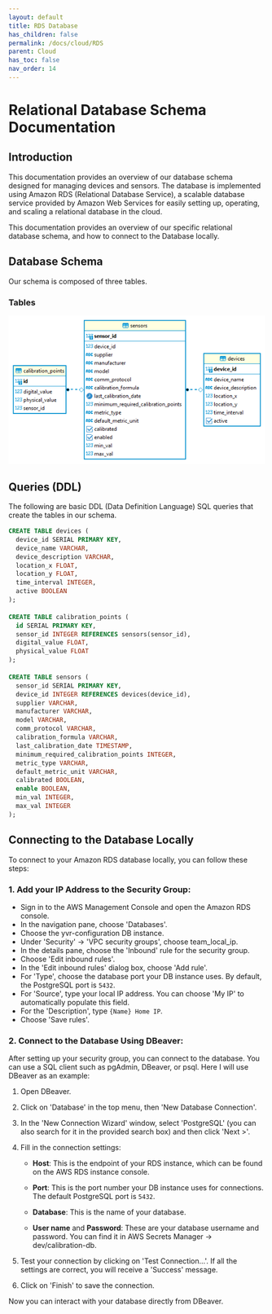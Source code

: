 ```yaml
---
layout: default
title: RDS Database
has_children: false
permalink: /docs/cloud/RDS
parent: Cloud
has_toc: false
nav_order: 14
---
```


# Relational Database Schema Documentation

## Introduction

This documentation provides an overview of our database schema designed for managing devices and sensors. The database is implemented using Amazon RDS (Relational Database Service), a scalable database service provided by Amazon Web Services for easily setting up, operating, and scaling a relational database in the cloud.

This documentation provides an overview of our specific relational database schema, and how to connect to the Database locally.

## Database Schema

Our schema is composed of three tables.

### Tables

![Diagram](/cloud/assets/RDS/DB_Schema.png)

## Queries (DDL)

The following are basic DDL (Data Definition Language) SQL queries that create the tables in our schema.

```sql
CREATE TABLE devices (
  device_id SERIAL PRIMARY KEY,
  device_name VARCHAR,
  device_description VARCHAR,
  location_x FLOAT,
  location_y FLOAT,
  time_interval INTEGER,
  active BOOLEAN
);

CREATE TABLE calibration_points (
  id SERIAL PRIMARY KEY,
  sensor_id INTEGER REFERENCES sensors(sensor_id),
  digital_value FLOAT,
  physical_value FLOAT
);

CREATE TABLE sensors (
  sensor_id SERIAL PRIMARY KEY,
  device_id INTEGER REFERENCES devices(device_id),
  supplier VARCHAR,
  manufacturer VARCHAR,
  model VARCHAR,
  comm_protocol VARCHAR,
  calibration_formula VARCHAR,
  last_calibration_date TIMESTAMP,
  minimum_required_calibration_points INTEGER,
  metric_type VARCHAR,
  default_metric_unit VARCHAR,
  calibrated BOOLEAN,
  enable BOOLEAN,
  min_val INTEGER,
  max_val INTEGER
);
```

## Connecting to the Database Locally

To connect to your Amazon RDS database locally, you can follow these steps:

### 1. Add your IP Address to the Security Group:

- Sign in to the AWS Management Console and open the Amazon RDS console.
- In the navigation pane, choose 'Databases'.
- Choose the yvr-configuration DB instance.
- Under 'Security' -> 'VPC security groups', choose team_local_ip.
- In the details pane, choose the 'Inbound' rule for the security group.
- Choose 'Edit inbound rules'.
- In the 'Edit inbound rules' dialog box, choose 'Add rule'.
- For 'Type', choose the database port your DB instance uses. By default, the PostgreSQL port is `5432`.
- For 'Source', type your local IP address. You can choose 'My IP' to automatically populate this field.
- For the 'Description', type `{Name} Home IP`.
- Choose 'Save rules'.

### 2. Connect to the Database Using DBeaver:

After setting up your security group, you can connect to the database. You can use a SQL client such as pgAdmin, DBeaver, or psql. Here I will use DBeaver as an example:

1. Open DBeaver.

2. Click on 'Database' in the top menu, then 'New Database Connection'.

3. In the 'New Connection Wizard' window, select 'PostgreSQL' (you can also search for it in the provided search box) and then click 'Next >'.

4. Fill in the connection settings:

   - **Host**: This is the endpoint of your RDS instance, which can be found on the AWS RDS instance console.

   - **Port**: This is the port number your DB instance uses for connections. The default PostgreSQL port is `5432`.

   - **Database**: This is the name of your database.

   - **User name** and **Password**: These are your database username and password. You can find it in AWS Secrets Manager -> dev/calibration-db.

5. Test your connection by clicking on 'Test Connection...'. If all the settings are correct, you will receive a 'Success' message.

6. Click on 'Finish' to save the connection.

Now you can interact with your database directly from DBeaver.

